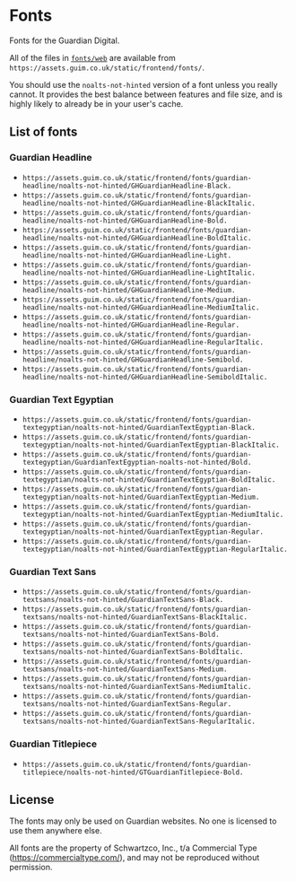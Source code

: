 # Fonts

Fonts for the Guardian Digital.

All of the files in [`fonts/web`](fonts/web) are available from `https://assets.guim.co.uk/static/frontend/fonts/`.

You should use the `noalts-not-hinted` version of a font unless you really cannot. It provides the best balance between features and file size, and is highly likely to already be in your user's cache.

## List of fonts

### Guardian Headline
- `https://assets.guim.co.uk/static/frontend/fonts/guardian-headline/noalts-not-hinted/GHGuardianHeadline-Black.`
- `https://assets.guim.co.uk/static/frontend/fonts/guardian-headline/noalts-not-hinted/GHGuardianHeadline-BlackItalic.`
- `https://assets.guim.co.uk/static/frontend/fonts/guardian-headline/noalts-not-hinted/GHGuardianHeadline-Bold.`
- `https://assets.guim.co.uk/static/frontend/fonts/guardian-headline/noalts-not-hinted/GHGuardianHeadline-BoldItalic.`
- `https://assets.guim.co.uk/static/frontend/fonts/guardian-headline/noalts-not-hinted/GHGuardianHeadline-Light.`
- `https://assets.guim.co.uk/static/frontend/fonts/guardian-headline/noalts-not-hinted/GHGuardianHeadline-LightItalic.`
- `https://assets.guim.co.uk/static/frontend/fonts/guardian-headline/noalts-not-hinted/GHGuardianHeadline-Medium.`
- `https://assets.guim.co.uk/static/frontend/fonts/guardian-headline/noalts-not-hinted/GHGuardianHeadline-MediumItalic.`
- `https://assets.guim.co.uk/static/frontend/fonts/guardian-headline/noalts-not-hinted/GHGuardianHeadline-Regular.`
- `https://assets.guim.co.uk/static/frontend/fonts/guardian-headline/noalts-not-hinted/GHGuardianHeadline-RegularItalic.`
- `https://assets.guim.co.uk/static/frontend/fonts/guardian-headline/noalts-not-hinted/GHGuardianHeadline-Semibold.`
- `https://assets.guim.co.uk/static/frontend/fonts/guardian-headline/noalts-not-hinted/GHGuardianHeadline-SemiboldItalic.`

### Guardian Text Egyptian
- `https://assets.guim.co.uk/static/frontend/fonts/guardian-textegyptian/noalts-not-hinted/GuardianTextEgyptian-Black.`
- `https://assets.guim.co.uk/static/frontend/fonts/guardian-textegyptian/noalts-not-hinted/GuardianTextEgyptian-BlackItalic.`
- `https://assets.guim.co.uk/static/frontend/fonts/guardian-textegyptian/GuardianTextEgyptian-noalts-not-hinted/Bold.`
- `https://assets.guim.co.uk/static/frontend/fonts/guardian-textegyptian/noalts-not-hinted/GuardianTextEgyptian-BoldItalic.`
- `https://assets.guim.co.uk/static/frontend/fonts/guardian-textegyptian/noalts-not-hinted/GuardianTextEgyptian-Medium.`
- `https://assets.guim.co.uk/static/frontend/fonts/guardian-textegyptian/noalts-not-hinted/GuardianTextEgyptian-MediumItalic.`
- `https://assets.guim.co.uk/static/frontend/fonts/guardian-textegyptian/noalts-not-hinted/GuardianTextEgyptian-Regular.`
- `https://assets.guim.co.uk/static/frontend/fonts/guardian-textegyptian/noalts-not-hinted/GuardianTextEgyptian-RegularItalic.`

### Guardian Text Sans
- `https://assets.guim.co.uk/static/frontend/fonts/guardian-textsans/noalts-not-hinted/GuardianTextSans-Black.`
- `https://assets.guim.co.uk/static/frontend/fonts/guardian-textsans/noalts-not-hinted/GuardianTextSans-BlackItalic.`
- `https://assets.guim.co.uk/static/frontend/fonts/guardian-textsans/noalts-not-hinted/GuardianTextSans-Bold.`
- `https://assets.guim.co.uk/static/frontend/fonts/guardian-textsans/noalts-not-hinted/GuardianTextSans-BoldItalic.`
- `https://assets.guim.co.uk/static/frontend/fonts/guardian-textsans/noalts-not-hinted/GuardianTextSans-Medium.`
- `https://assets.guim.co.uk/static/frontend/fonts/guardian-textsans/noalts-not-hinted/GuardianTextSans-MediumItalic.`
- `https://assets.guim.co.uk/static/frontend/fonts/guardian-textsans/noalts-not-hinted/GuardianTextSans-Regular.`
- `https://assets.guim.co.uk/static/frontend/fonts/guardian-textsans/noalts-not-hinted/GuardianTextSans-RegularItalic.`

### Guardian Titlepiece
- `https://assets.guim.co.uk/static/frontend/fonts/guardian-titlepiece/noalts-not-hinted/GTGuardianTitlepiece-Bold.`


## License

The fonts may only be used on Guardian websites. No one is licensed to use them anywhere else.

All fonts are the property of Schwartzco, Inc., t/a Commercial Type (https://commercialtype.com/), and may not be reproduced without permission.
